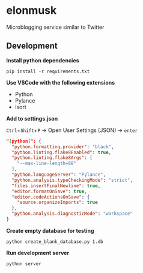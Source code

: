 # elonmusk
Microblogging service similar to Twitter

## Development

**Install python dependencies**

`pip install -r requirements.txt`

**Use VSCode with the following extensions**

- Python
- Pylance
- isort

**Add to settings.json**

`Ctrl`+`Shift`+`P` -> Open User Settings (JSON) -> `enter`

```json
"[python]": {
  "python.formatting.provider": "black",
  "python.linting.flake8Enabled": true,
  "python.linting.flake8Args": [
    "--max-line-length=88"
  ],
  "python.languageServer": "Pylance",
  "python.analysis.typeCheckingMode": "strict",
  "files.insertFinalNewline": true,
  "editor.formatOnSave": true,
  "editor.codeActionsOnSave": {
    "source.organizeImports": true
  },
  "python.analysis.diagnosticMode": "workspace"
}
```

**Create empty database for testing**

`python create_blank_database.py 1.db`

**Run development server**

`python server`
